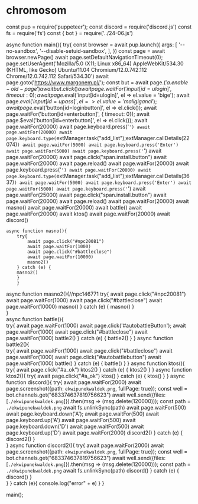 # chromosom
const pup = require('puppeteer');
const discord = require('discord.js')
const fs = require('fs')
const { bot } = require('../24-06.js')

async function main(){
    try{
    const browser = await pup.launch({
    args: [
    '--no-sandbox',
    '--disable-setuid-sandbox',
    ],
    })
      const page = await browser.newPage()
      await page.setDefaultNavigationTimeout(0); 
      page.setUserAgent('Mozilla/5.0 (X11; Linux x86_64) AppleWebKit/534.30 (KHTML, like Gecko) Ubuntu/11.04 Chromium/12.0.742.112 Chrome/12.0.742.112 Safari/534.30')
      await page.goto('https://www.margonem.pl/'); 
      const but = await page.$('a.enable-old-page')
      await but.click()
      await page.waitFor('input[id=ulogin]', { timeout: 0});
      await page.$eval('input[id=ulogin]', el => el.value = 'bige');
      await page.$eval('input[id=upass]', el => el.value = 'maligiganci');
      await page.$eval('button[id=loginbutton]', el => el.click());
      await page.waitFor('button[id=enterbutton]', { timeout: 0});
      await page.$eval('button[id=enterbutton]', el => el.click());
      await page.waitFor(20000)
      await page.keyboard.press('`')
      await page.waitFor(20000)
      await page.keyboard.type(`extManager.task("add_list");extManager.callDetails(22074)`)
      await page.waitFor(5000)
      await page.keyboard.press('Enter')
      await page.waitFor(5000)
      await page.keyboard.press('`')
      await page.waitFor(20000)
      await page.click("span.install.button")
      await page.waitFor(20000)
      await page.reload()
      await page.waitFor(20000)
      await page.keyboard.press('`')
      await page.waitFor(20000)
      await page.keyboard.type(`extManager.task("add_list");extManager.callDetails(3637)`)
      await page.waitFor(5000)
      await page.keyboard.press('Enter')
      await page.waitFor(5000)
      await page.keyboard.press('`')
      await page.waitFor(25000)
      await page.click("span.install.button")
      await page.waitFor(20000)
      await page.reload()
      await page.waitFor(20000)
      await masno()
      await page.waitFor(20000)
      await battle()
      await page.waitFor(20000)
      await ktos()
      await page.waitFor(20000)
      await discord()

    async function masno(){
        try{
            await page.click("#npc20081")
            await page.waitFor(1000)
            await page.click("#battleclose")
            await page.waitFor(10000)
            masno2()
        } catch (e) {
        masno2()
        }  
        } 
async function masno2(){//npc146771
    try{
        await page.click("#npc20081")
        await page.waitFor(1000)
        await page.click("#battleclose")
        await page.waitFor(10000)
        masno()
    } catch (e) {
    masno()
    }  
    }     
async function battle(){  
    try{
        await page.waitFor(1000)
        await page.click('#autobattleButton');
        await page.waitFor(1000)
        await page.click("#battleclose")
        await page.waitFor(1000)
        battle2()
    } catch (e) {
    battle2()
    } 
}
async function battle2(){  
    try{
        await page.waitFor(1000)
        await page.click("#battleclose")
        await page.waitFor(1000)
        await page.click("#autobattlebutton")
        await page.waitFor(1000)
        battle()
    } catch (e) {
    battle()
    } 
}
async function ktos(){
    try{
        await page.click("#a_ok")
        ktos2()
    } catch (e) {
        ktos2()
    } 
}
async function ktos2(){
    try{
        await page.click("#a_ok")
        ktos()
    } catch (e) {
        ktos()
    } 
}
async function discord(){
    try{
        await page.waitFor(2000)
        await page.screenshot({path: `ekwipunekwaldek.png`, fullPage: true});
        const well = bot.channels.get("683374637819756623")
        await well.send({files: [`./ekwipunekwaldek.png`]}).then(msg => (msg.delete(120000)));
        const path = `./ekwipunekwaldek.png`
        await fs.unlinkSync(path)
        await page.waitFor(500)
        await page.keyboard.down('A');
        await page.waitFor(500)
        await page.keyboard.up('A')
        await page.waitFor(500)
        await page.keyboard.down('D')
        await page.waitFor(500)
        await page.keyboard.up('D')
        await page.waitFor(2000)
        discord2()
} catch (e) {
discord2()
}  
}
async function discord2(){
    try{
        await page.waitFor(2000)
        await page.screenshot({path: `ekwipunekwaldek.png`, fullPage: true});
        const well = bot.channels.get("683374637819756623")
        await well.send({files: [`./ekwipunekwaldek.png`]}).then(msg => (msg.delete(120000)));
        const path = `./ekwipunekwaldek.png`
        await fs.unlinkSync(path)
        discord()
} catch (e) {
discord()
}  
}
    } catch (e){
      console.log("error" + e)
    }
  }


main();